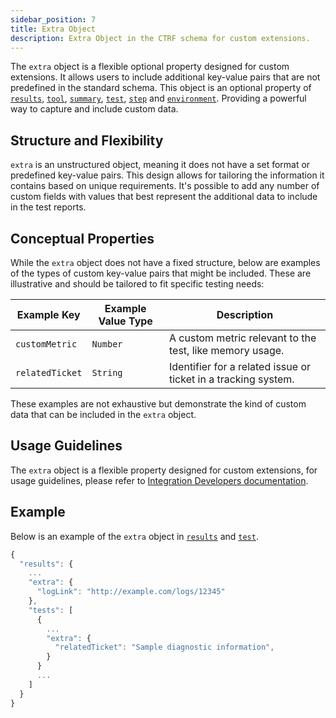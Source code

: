 ```yaml
---
sidebar_position: 7
title: Extra Object
description: Extra Object in the CTRF schema for custom extensions.
---
```


The `extra` object is a flexible optional property designed for custom extensions. It allows users to include additional key-value pairs that are not predefined in the standard schema. This object is an optional property of [`results`](/docs/schema/results), [`tool`](/docs/schema/tool), [`summary`](/docs/schema/summary), [`test`](/docs/schema/test), [`step`](docs/schema/test#step-object) and [`environment`](/docs/schema/environment). Providing a powerful way to capture and include custom data.

## Structure and Flexibility

`extra` is an unstructured object, meaning it does not have a set format or predefined key-value pairs. This design allows for tailoring the information it contains based on unique requirements. It's possible to add any number of custom fields with values that best represent the additional data to include in the test reports.

## Conceptual Properties

While the `extra` object does not have a fixed structure, below are examples of the types of custom key-value pairs that might be included. These are illustrative and should be tailored to fit specific testing needs:

| Example Key       | Example Value Type | Description                                                    |
|-------------------|--------------------|---------------------------------------------------------       |
| `customMetric`    | `Number`           | A custom metric relevant to the test, like memory usage.       |
| `relatedTicket`   | `String`           | Identifier for a related issue or ticket in a tracking system. |

These examples are not exhaustive but demonstrate the kind of custom data that can be included in the `extra` object.

## Usage Guidelines

The `extra` object is a flexible property designed for custom extensions, for usage guidelines, please refer to [Integration Developers documentation](/docs/integrators/integration).

## Example

Below is an example of the `extra` object in [`results`](/docs/schema/results) and [`test`](/docs/schema/test).

```js
{
  "results": {
    ...
    "extra": {
      "logLink": "http://example.com/logs/12345"
    },
    "tests": [
      {
        ...
        "extra": {
          "relatedTicket": "Sample diagnostic information",
        }
      }
      ...
    ]
  }
}
